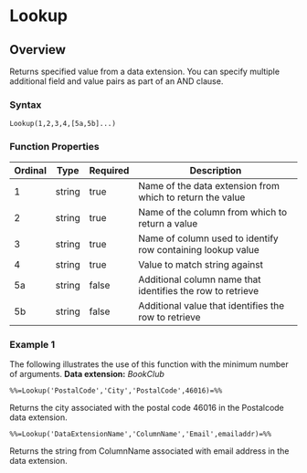 # Lookup

## Overview

Returns specified value from a data extension. You can specify multiple additional field and value pairs as part of an AND clause.

### Syntax

`Lookup(1,2,3,4,[5a,5b]...)`

### Function Properties

| Ordinal | Type | Required | Description |
| ------- | ---- | -------- | ----------- |
| 1 | string | true | Name of the data extension from which to return the value |
| 2 | string | true | Name of the column from which to return a value |
| 3 | string | true | Name of column used to identify row containing lookup value |
| 4 | string | true | Value to match string against |
| 5a | string | false | Additional column name that identifies the row to retrieve |
| 5b | string | false | Additional value that identifies the row to retrieve |

### Example 1
The following illustrates the use of this function with the minimum number of arguments.
**Data extension:** *BookClub* 

```
%%=Lookup('PostalCode','City','PostalCode',46016)=%%
```
Returns the city associated with the postal code 46016 in the Postalcode data extension.

```
%%=Lookup('DataExtensionName','ColumnName','Email',emailaddr)=%%
```

Returns the string from ColumnName associated with email address in the data extension.
